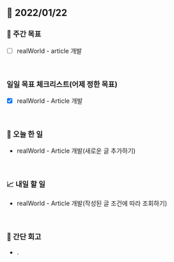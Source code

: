 ## 📅 2022/01/22


### 👏 주간 목표

- [ ] realWorld - article 개발

<br/>

### 일일 목표 체크리스트(어제 정한 목표)

- [x] realWorld - Article 개발

<br/>

### 💯 오늘 한 일

- realWorld - Article 개발(새로운 글 추가하기)

<br/>

### 📈 내일 할 일

- realWorld - Article 개발(작성된 글 조건에 따라 조회하기)

<br/>

### 🤔 간단 회고

- .


 




 








